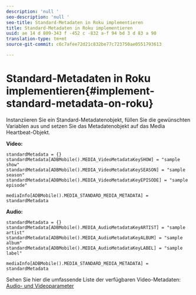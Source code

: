 ```yaml
---
description: 'null '
seo-description: 'null '
seo-title: Standard-Metadaten in Roku implementieren
title: Standard-Metadaten in Roku implementieren
uuid: ae 14 d 809-343 f -452 c -832 a-f 94 bd 3 d 83 a 90
translation-type: tm+mt
source-git-commit: c6c7afee72d21c832be77c723750ae0551793613

---
```



# Standard-Metadaten in Roku implementieren{#implement-standard-metadata-on-roku}

Instanziieren Sie ein Standard-Metadatenobjekt, füllen Sie die gewünschten Variablen aus und setzen Sie das Metadatenobjekt auf das Media Heartbeat-Objekt.

**Video:**

```
standardMetadata = {} 
standardMetadata[ADBMobile().MEDIA_VideoMetadataKeySHOW] = "sample show" 
standardMetadata[ADBMobile().MEDIA_VideoMetadataKeySEASON] = "sample season" 
standardMetadata[ADBMobile().MEDIA_VideoMetadataKeyEPISODE] = "sample episode" 

mediaInfo[ADBMobile().MEDIA_STANDARD_MEDIA_METADATA] = standardMetadata 
```

**Audio:**

```
standardMetadata = {} 
standardMetadata[ADBMobile().MEDIA_AudioMetadataKeyARTIST] = "sample artist" 
standardMetadata[ADBMobile().MEDIA_AudioMetadataKeyALBUM] = "sample album" 
standardMetadata[ADBMobile().MEDIA_AudioMetadataKeyLABEL] = "sample label"

mediaInfo[ADBMobile().MEDIA_STANDARD_MEDIA_METADATA] = standardMetadata 
```

Sehen Sie hier die umfassende Liste der verfügbaren Video-Metadaten: [Audio- und Videoparameter](../../../metrics-and-metadata/audio-video-parameters.md)

